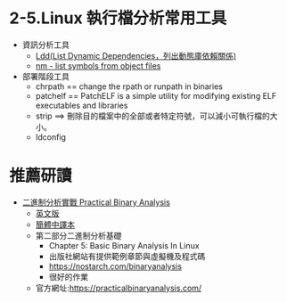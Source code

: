 # 2-5.Linux 執行檔分析常用工具
- 資訊分析工具
  - [Ldd(List Dynamic Dependencies，列出動態庫依賴關係)](https://man7.org/linux/man-pages/man1/ldd.1.html)
  - [nm - list symbols from object files](https://linux.die.net/man/1/nm)
- 部署階段工具
  - chrpath ==  change the rpath or runpath in binaries
  - patchelf == PatchELF is a simple utility for modifying existing ELF executables and libraries
  - strip  ==> 刪除目的檔案中的全部或者特定符號，可以減小可執行檔的大小。
  - ldconfig

# 推薦研讀
- [二進制分析實戰 Practical Binary Analysis](https://www.tenlong.com.tw/products/9787115556936?list_name=trs-t)
  - [英文版](https://www.tenlong.com.tw/products/9781593279127?list_name=trs-f)
  - [簡體中譯本](https://www.tenlong.com.tw/products/9787115556936?list_name=trs-t)
  - 第二部分二進制分析基礎
    - Chapter 5: Basic Binary Analysis In Linux
    - 出版社網站有提供範例章節與虛擬機及程式碼
    - https://nostarch.com/binaryanalysis
    - 很好的作業
  - 官方網址:https://practicalbinaryanalysis.com/ 
